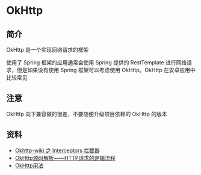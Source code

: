 # OkHttp



## 简介

OkHttp 是一个实现网络请求的框架

使用了 Spring 框架的应用通常会使用 Spring 提供的 RestTemplate 进行网络请求，但是如果没有使用 Spring 框架可以考虑使用 OkHttp。OkHttp 在安卓应用中比较常见



## 注意

OkHttp 向下兼容做的很差，不要随便升级项目依赖的 OkHttp 的版本



## 资料

-   [Okhttp-wiki 之 Interceptors 拦截器](https://www.jianshu.com/p/2710ed1e6b48)
-   [OkHttp源码解析——HTTP请求的逻辑流程](https://www.jianshu.com/p/57c0b069452b)
-   [OkHttp用法](https://www.jianshu.com/p/f5320b1e0287)
